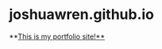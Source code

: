 # joshuawren.github.io
**[This is my portfolio site!**](https://jjwren.github.io/joshuawren.github.io/)
